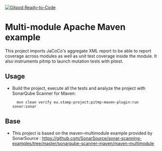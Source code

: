[![Gitpod Ready-to-Code](https://img.shields.io/badge/Gitpod-Ready--to--Code-blue?logo=gitpod)](https://gitpod.io/#https://github.com/herve-brun/maven-multimodule) 

# Multi-module Apache Maven example

This project imports JaCoCo's aggregate XML report to be able to report coverage across modules as well as unit
test coverage inside the module. It also instruments pitmp to launch mutation tests with pitest.

## Usage

* Build the project, execute all the tests and analyze the project with SonarQube Scanner for Maven:

        mvn clean verify eu.stamp-project:pitmp-maven-plugin:run sonar:sonar

## Base

* This project is based on the maven-multimodule example provided by SonarSource :
https://github.com/SonarSource/sonar-scanning-examples/tree/master/sonarqube-scanner-maven/maven-multimodule
